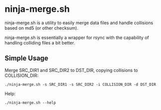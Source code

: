 # ninja-merge.sh

ninja-merge.sh is a utility to easily merge data files and handle collisions based on md5 (or other checksum).

ninja-merge.sh is essentially a wrapper for rsync with the capability of handling colliding files a bit better.

## Simple Usage

Merge SRC_DIR1 and SRC_DIR2 to DST_DIR, copying collisions to COLLISION_DIR:

	./ninja-merge.sh -s SRC_DIR1 -s SRC_DIR2 -i COLLISION_DIR -d DST_DIR

Help:

	./ninja-merge.sh --help

